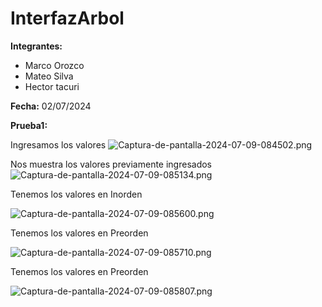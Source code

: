 # InterfazArbol

**Integrantes:**
- Marco Orozco
- Mateo Silva
- Hector tacuri
  
**Fecha:** 02/07/2024

**Prueba1:**

Ingresamos los valores 
![Captura-de-pantalla-2024-07-09-084502.png](https://i.postimg.cc/R09b57Xy/Captura-de-pantalla-2024-07-09-084502.png)

Nos muestra los valores previamente ingresados  
![Captura-de-pantalla-2024-07-09-085134.png](https://i.postimg.cc/B6jzMqhn/Captura-de-pantalla-2024-07-09-085134.png)

Tenemos los valores en Inorden 

![Captura-de-pantalla-2024-07-09-085600.png](https://i.postimg.cc/DzXsgHrK/Captura-de-pantalla-2024-07-09-085600.png)

Tenemos los valores en Preorden 

![Captura-de-pantalla-2024-07-09-085710.png](https://i.postimg.cc/P5BvPyBV/Captura-de-pantalla-2024-07-09-085710.png)

Tenemos los valores en Preorden 

![Captura-de-pantalla-2024-07-09-085807.png](https://i.postimg.cc/1tSgKtRp/Captura-de-pantalla-2024-07-09-085807.png)

